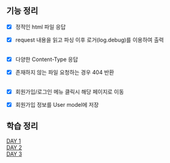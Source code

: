 ## 기능 정리

- [X] 정적인 html 파일 응답
- [X] request 내용을 읽고 파싱 이후 로거(log.debug)를 이용하여 출력
  <br/>
  <br/>

- [X] 다양한 Content-Type 응답
- [X] 존재하지 않는 파일 요청하는 경우 404 반환
  <br/>
  <br/>

- [X] 회원가입/로그인 메뉴 클릭시 해당 페이지로 이동
- [X] 회원가입 정보를 User model에 저장



## 학습 정리
[DAY 1](https://github.com/softeer5th/backend-page/wiki/1%EC%9D%BC%EC%B0%A8_%EC%A0%84%EA%B2%BD%EC%84%9D)<br/>
[DAY 2](https://github.com/softeer5th/backend-page/wiki/2%EC%9D%BC%EC%B0%A8_%EC%A0%84%EA%B2%BD%EC%84%9D)<br/>
[DAY 3](https://github.com/softeer5th/backend-page/wiki/3%EC%9D%BC%EC%B0%A8_%EC%A0%84%EA%B2%BD%EC%84%9D)<br/>



 